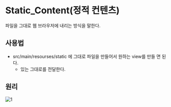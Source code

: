 # Static_Content(정적 컨텐츠)

파일을 그대로 웹 브라우저에 내리는 방식을 말한다.

## 사용법
+ src/main/resourses/static 에 그대로 파일을 만들어서 원하는 view를 만들 면 된다.
    + 있는 그대로를 전달한다.

## 원리
![1](https://user-images.githubusercontent.com/38696775/158737112-f4acef96-0379-49e7-8877-428d9ec01b9a.png)


